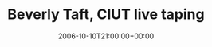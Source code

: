 ---
templateKey: event
guid: 08935ee7-6eab-11ea-99c5-002590d1d1b0
date: 2006-10-10T21:00:00+00:00
eventTime: '9:00 pm'
title: Beverly Taft, CIUT live taping
artist: Beverly Taft
city: Toronto
venue: CIUT live taping
group: Tim Shia
guests: Adrean Ferrugia, Chris Gale, Tim Shia, Paul Donat
---